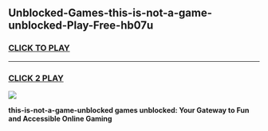 
## Unblocked-Games-this-is-not-a-game-unblocked-Play-Free-hb07u
<h3>
<a href="https://premium76.site?title=this-is-not-a-game-unblocked&ref=09A">CLICK TO PLAY</a></h3>
<hr>

<h3>
<a href="https://premium76.site?title=this-is-not-a-game-unblocked&ref=09A">CLICK 2 PLAY</a>
  
</h3>

<a href="https://premium76.site?title=this-is-not-a-game-unblocked&ref=09A"><img src="https://clearcache.store/games.png"></a>


**this-is-not-a-game-unblocked games unblocked: Your Gateway to Fun and Accessible Online Gaming**
